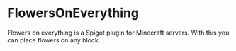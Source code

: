 # FlowersOnEverything
Flowers on everything is a Spigot plugin for Minecraft servers. With this you can place flowers on any block.
